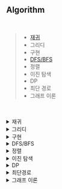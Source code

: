 ## Algorithm

<br>

> - <a href="https://github.com/byhhh2/Coding-Test-Preparations/tree/master/Algorithm/%EC%9E%AC%EA%B7%80">재귀</a>
> - 그리디
> - 구현
> - <a href="https://github.com/byhhh2/Coding-Test-Preparations/blob/master/Algorithm/DFS%2C%20BFS.md">DFS/BFS</a>
> - 정렬
> - 이진 탐색
> - DP
> - 최단 경로
> - 그래프 이론

<br>
<br>

<details>
<summary>재귀</summary>
<div>

|                                    #                                    |                                                        solved                                                         | level  |
| :---------------------------------------------------------------------: | :-------------------------------------------------------------------------------------------------------------------: | :----: |
|   <a href="https://www.acmicpc.net/problem/1769">1769</a> - 3의 배수    | <a href="https://github.com/byhhh2/Coding-Test-Preparations/blob/master/Algorithm/%EC%9E%AC%EA%B7%80/1769.md">📃</a>  |  실버  |
| <a href="https://www.acmicpc.net/problem/10829">10829</a> - 이진수 변환 | <a href="https://github.com/byhhh2/Coding-Test-Preparations/blob/master/Algorithm/%EC%9E%AC%EA%B7%80/10829.md">📃</a> | 브론즈 |

</div>
</details>

<details>
<summary>그리디</summary>
<div>

</div>
</details>

<details>
<summary>구현</summary>
<div>

</div>
</details>

<details>
<summary>DFS/BFS</summary>
<div>

|        #        | page | level |                                                                                        solved                                                                                        |
| :-------------: | :--: | :---: | :----------------------------------------------------------------------------------------------------------------------------------------------------------------------------------: |
| 음료수 얼려먹기 | 149  |  2.5  | <a href="https://github.com/byhhh2/Coding-Test-Preparations/blob/master/%EC%9D%B4%EC%BD%94%ED%85%8C/%EC%9D%8C%EB%A3%8C%EC%88%98%20%EC%96%BC%EB%A0%A4%20%EB%A8%B9%EA%B8%B0.py">📄</a> |

</div>
</details>

<details>
<summary>정렬</summary>
<div>

- <a href="https://github.com/byhhh2/Coding-Test-Preparations/blob/master/Algorithm/Counting%20Sort.md">Counting Sort</a>

</div>
</details>

<details>
<summary>이진 탐색</summary>
<div>

</div>
</details>

<details>
<summary>DP</summary>
<div>

- <a href="https://github.com/byhhh2/Coding-Test-Preparations/blob/master/Algorithm/DP%20%EB%A9%94%EB%AA%A8%EC%9D%B4%EC%A0%9C%EC%9D%B4%EC%85%98.md">메모이제이션</a>

</div>
</details>

<details>
<summary>최단경로</summary>
<div>

</div>
</details>

<details>
<summary>그래프 이론</summary>
<div>

</div>
</details>
